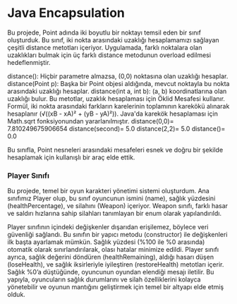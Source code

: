 #  Java Encapsulation

Bu projede, Point adında iki boyutlu bir noktayı temsil eden bir sınıf oluşturduk. Bu sınıf, iki nokta arasındaki uzaklığı hesaplamamızı sağlayan çeşitli distance metotları içeriyor. Uygulamada, farklı noktalara olan uzaklıkları bulmak için üç farklı distance metodunun overload edilmesi hedeflenmiştir.

distance(): Hiçbir parametre almazsa, (0,0) noktasına olan uzaklığı hesaplar.
distance(Point p): Başka bir Point objesi aldığında, mevcut noktayla bu nokta arasındaki uzaklığı hesaplar.
distance(int a, int b): (a, b) koordinatlarına olan uzaklığı bulur.
Bu metotlar, uzaklık hesaplaması için Öklid Mesafesi kullanır. Formül, iki nokta arasındaki farkların karelerinin toplamının karekökü alınarak hesaplanır (√((xB - xA)² + (yB - yA)²)). Java'da karekök hesaplaması için Math.sqrt fonksiyonundan yararlanılmıştır.
distance(0,0)= 7.810249675906654
distance(second)= 5.0
distance(2,2)= 5.0
distance()= 0.0

Bu sınıfla, Point nesneleri arasındaki mesafeleri esnek ve doğru bir şekilde hesaplamak için kullanışlı bir araç elde ettik.



### Player Sınıfı
 
Bu projede, temel bir oyun karakteri yönetimi sistemi oluşturdum. Ana sınıfımız Player olup, bu sınıf oyuncunun ismini (name), sağlık yüzdesini (healthPercentage), ve silahını (Weapon) içeriyor. Weapon sınıfı, farklı hasar ve saldırı hızlarına sahip silahları tanımlayan bir enum olarak yapılandırıldı.

Player sınıfının içindeki değişkenler dışarıdan erişilemez, böylece veri güvenliği sağlandı. Bu sınıfın bir yapıcı metodu (constructor) ile değişkenleri ilk başta ayarlamak mümkün.
Sağlık yüzdesi (%100 ile %0 arasında) otomatik olarak sınırlandırılarak, olası hatalar minimize edildi.
Player sınıfı ayrıca, sağlık değerini döndüren (healthRemaining), aldığı hasarı düşen (loseHealth), ve sağlık iksirleriyle iyileştiren (restoreHealth) metotları içerir.
Sağlık %0’a düştüğünde, oyuncunun oyundan elendiği mesajı iletilir.
Bu yapıyla, oyuncuların sağlık durumlarını ve silah özelliklerini kolayca yönetebilir ve oyunun mantığını geliştirmek için temel bir altyapı elde etmiş olduk.
